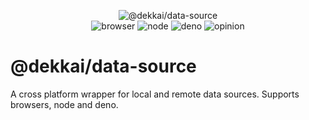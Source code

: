 <div align="center">

![@dekkai/data-source](https://raw.githubusercontent.com/dekkai-data/assets/master/svg/dekkai_data-source_banner_light.svg)  
![browser](https://github.com/dekkai-data/data-source/workflows/browser/badge.svg)
![node](https://github.com/dekkai-data/data-source/workflows/node/badge.svg)
![deno](https://github.com/dekkai-data/data-source/workflows/deno/badge.svg)
![opinion](https://img.shields.io/badge/badges_are-meaningless-blue)

</div>

# @dekkai/data-source
A cross platform wrapper for local and remote data sources. Supports browsers, node and deno.
